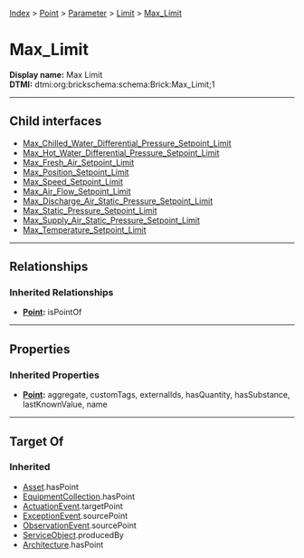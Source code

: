 [Index](../../../../index.md) > [Point](../../../Point.md) > [Parameter](../../Parameter.md) > [Limit](../Limit.md) > [Max_Limit](#)
# Max_Limit

**Display name:** Max Limit<br />
**DTMI:** dtmi:org:brickschema:schema:Brick:Max_Limit;1

---

## Child interfaces
* [Max_Chilled_Water_Differential_Pressure_Setpoint_Limit](Max_Chilled_Water_Differential_Pressure_Setpoint_Limit.md)
* [Max_Hot_Water_Differential_Pressure_Setpoint_Limit](Max_Hot_Water_Differential_Pressure_Setpoint_Limit.md)
* [Max_Fresh_Air_Setpoint_Limit](Max_Fresh_Air_Setpoint_Limit.md)
* [Max_Position_Setpoint_Limit](../Position_Limit/Max_Position_Setpoint_Limit.md)
* [Max_Speed_Setpoint_Limit](../Speed_Setpoint_Limit/Max_Speed_Setpoint_Limit.md)
* [Max_Air_Flow_Setpoint_Limit](Max_Air_Flow_Setpoint_Limit/Max_Air_Flow_Setpoint_Limit.md)
* [Max_Discharge_Air_Static_Pressure_Setpoint_Limit](../Static_Pressure_Setpoint_Limit/Max_Static_Pressure_Setpoint_Limit/Max_Discharge_Air_Static_Pressure_Setpoint_Limit.md)
* [Max_Static_Pressure_Setpoint_Limit](../Static_Pressure_Setpoint_Limit/Max_Static_Pressure_Setpoint_Limit/Max_Static_Pressure_Setpoint_Limit.md)
* [Max_Supply_Air_Static_Pressure_Setpoint_Limit](../Static_Pressure_Setpoint_Limit/Max_Static_Pressure_Setpoint_Limit/Max_Supply_Air_Static_Pressure_Setpoint_Limit.md)
* [Max_Temperature_Setpoint_Limit](Max_Temperature_Setpoint_Limit/Max_Temperature_Setpoint_Limit.md)

---

## Relationships

### Inherited Relationships
* **[Point](../../../Point.md):** isPointOf

---

## Properties

### Inherited Properties
* **[Point](../../../Point.md):** aggregate, customTags, externalIds, hasQuantity, hasSubstance, lastKnownValue, name

---

## Target Of
### Inherited
* [Asset](../../../../Asset/Asset.md).hasPoint
* [EquipmentCollection](../../../../Collection/EquipmentCollection.md).hasPoint
* [ActuationEvent](../../../../Event/PointEvent/ActuationEvent.md).targetPoint
* [ExceptionEvent](../../../../Event/PointEvent/ExceptionEvent.md).sourcePoint
* [ObservationEvent](../../../../Event/PointEvent/ObservationEvent.md).sourcePoint
* [ServiceObject](../../../../Information/ServiceObject/ServiceObject.md).producedBy
* [Architecture](../../../../Space/Architecture/Architecture.md).hasPoint
